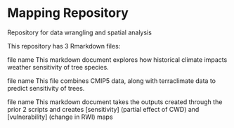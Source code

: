 # Mapping Repository
Repository for data wrangling and spatial analysis

This repository has 3 Rmarkdown files:

file name
This markdown document explores how historical climate impacts weather sensitivity of tree species. 

file name
This file combines CMIP5 data, along with terraclimate data to predict sensitivity of trees.

file name
This markdown document takes the outputs created through the prior 2 scripts and creates [sensitivity] (partial effect of CWD) and [vulnerability] (change in RWI) maps
